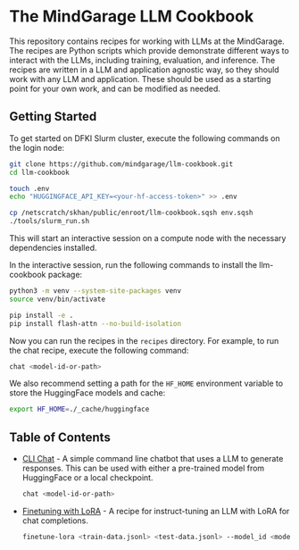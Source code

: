 # The MindGarage LLM Cookbook

This repository contains recipes for working with LLMs at the MindGarage. The recipes are Python scripts which provide demonstrate different ways to interact with the LLMs, including training, evaluation, and inference. The recipes are written in a LLM and application agnostic way, so they should work with any LLM and application. These should be used as a starting point for your own work, and can be modified as needed.

## Getting Started

To get started on DFKI Slurm cluster, execute the following commands on the login node:

```bash
git clone https://github.com/mindgarage/llm-cookbook.git
cd llm-cookbook

touch .env
echo "HUGGINGFACE_API_KEY=<your-hf-access-token>" >> .env

cp /netscratch/skhan/public/enroot/llm-cookbook.sqsh env.sqsh
./tools/slurm_run.sh
```

This will start an interactive session on a compute node with the necessary dependencies installed. 

In the interactive session, run the following commands to install the llm-cookbook package:

```bash
python3 -m venv --system-site-packages venv
source venv/bin/activate

pip install -e .
pip install flash-attn --no-build-isolation
```

Now you can run the recipes in the `recipes` directory. For example, to run the chat recipe, execute the following command:

```bash
chat <model-id-or-path>
```

We also recommend setting a path for the `HF_HOME` environment variable to store the HuggingFace models and cache:

```bash
export HF_HOME=./_cache/huggingface
```

## Table of Contents

- [CLI Chat](recipes/chat.py) - A simple command line chatbot that uses a LLM to generate responses. This can be used with either a pre-trained model from HuggingFace or a local checkpoint.
  ```bash
  chat <model-id-or-path>
  ```
- [Finetuning with LoRA](recipes/finetune_lora.py) - A recipe for instruct-tuning an LLM with LoRA for chat completions.
  ```bash
  finetune-lora <train-data.jsonl> <test-data.jsonl> --model_id <model-id>
  ```
